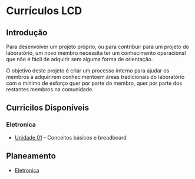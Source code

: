 # Currículos LCD

## Introdução

Para desenvolver um projeto próprio, ou para contribuir para um projeto do laboratório, um novo membro necessita ter um conhecimento operacional que não é fácil de adquirir sem alguma forma de orientação.

O objetivo deste projeto é criar um processo interno para ajudar os membros a adquirirem conhecimentoem áreas tradicionais do laboratório com o mínimo de esforço quer por parte do membro, quer por parte dos restantes membros na comunidade.

## Curricilos Disponíveis

### Eletronica

* [Unidade 01](eletronica/eletronica-un01-md) - Conceitos básicos e breadboard

## Planeamento

* [Eletronica](eletronica.md)
